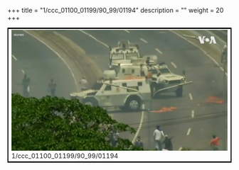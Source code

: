 +++
title = "1/ccc_01100_01199/90_99/01194"
description = ""
weight = 20
+++

<table style="border:2px solid black;max-width:800px;max-height:800px;" 
><tr><td>
<img class="center-fit-jpg"
src="/jpg_/aaa_20190430_NxaOmWaI8sI_01193.jpg">
1/ccc_01100_01199/90_99/01194
</img></td></tr></table>
